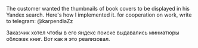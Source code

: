 The customer wanted the thumbnails of book covers to be displayed in his Yandex search. Here's how I implemented it. for cooperation on work, write to telegram: @karpendiaZz

Заказчик хотел чтобы в его яндекс поиске   выдавались миниатюры обложек книг. Вот как я это реализовал.
